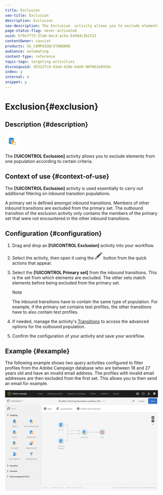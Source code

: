 ```yaml
---
title: Exclusion
seo-title: Exclusion
description: Exclusion
seo-description: The Exclusion  activity allows you to exclude elements from one population according to certain criteria.
page-status-flag: never-activated
uuid: b79e7f73-37a0-4ec3-ac5a-5449dc1b1f22
contentOwner: sauviat
products: SG_CAMPAIGN/STANDARD
audience: automating
content-type: reference
topic-tags: targeting-activities
discoiquuid: d5312fcd-43ad-428e-bde9-90f062e9358c
index: y
internal: n
snippet: y
---
```


# Exclusion{#exclusion}

## Description {#description}

![](assets/exclusion.png)

The **[!UICONTROL Exclusion]** activity allows you to exclude elements from one population according to certain criteria.

## Context of use {#context-of-use}

The **[!UICONTROL Exclusion]** activity is used essentially to carry out additional filtering on inbound transition populations.

A primary set is defined amongst inbound transitions. Members of other inbound transitions are excluded from the primary set. The outbound transition of the exclusion activity only contains the members of the primary set that were not encountered in the other inbound transitions.

## Configuration {#configuration}

1. Drag and drop an **[!UICONTROL Exclusion]** activity into your workflow.
1. Select the activity, then open it using the ![](assets/edit_darkgrey-24px.png) button from the quick actions that appear.
1. Select the **[!UICONTROL Primary set]** from the inbound transitions. This is the set from which elements are excluded. The other sets match elements before being excluded from the primary set.

   >[!NOTE]
   >
   >The inbound transitions have to contain the same type of population. For example, if the primary set contains test profiles, the other transitions have to also contain test profiles.

1. If needed, manage the activity's [Transitions](../../automating/using/executing-a-workflow.md#managing-an-activity-s-outbound-transitions) to access the advanced options for the outbound population.
1. Confirm the configuration of your activity and save your workflow.

## Example {#example}

The following example shows two query activities configured to filter profiles from the Adobe Campaign database who are between 18 and 27 years old and have an invalid email address. The profiles with invalid email addresses are then excluded from the first set. This allows you to then send an email for example.

![](assets/wkf_exclusion_example.png)

